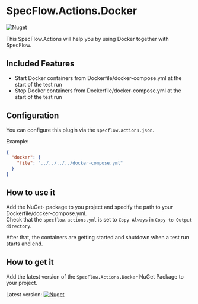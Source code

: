# SpecFlow.Actions.Docker

[![Nuget](https://img.shields.io/nuget/v/SpecFlow.Actions.Docker)](https://www.nuget.org/packages/SpecFlow.Actions.Docker/)

This SpecFlow.Actions will help you by using Docker together with SpecFlow. 

## Included Features

- Start Docker containers from Dockerfile/docker-compose.yml at the start of the test run
- Stop Docker containers from Dockerfile/docker-compose.yml at the start of the test run

## Configuration

You can configure this plugin via the  `specflow.actions.json`.

Example:

``` json
{
  "docker": {
    "file": "../../../../docker-compose.yml"
  }
}
```

## How to use it

Add the NuGet- package to you project and specify the path to your Dockerfile/docker-compose.yml.  
Check that the `specflow.actions.yml` is set to `Copy Always` in `Copy to Output directory`.

After that, the containers are getting started and shutdown when a test run starts and end.    

## How to get it

Add the latest version of the `SpecFlow.Actions.Docker` NuGet Package to your project.

Latest version: [![Nuget](https://img.shields.io/nuget/v/SpecFlow.Actions.Docker)](https://www.nuget.org/packages/SpecFlow.Actions.Docker/)
